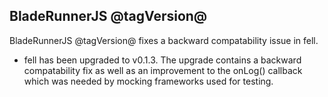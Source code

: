 ## BladeRunnerJS @tagVersion@

BladeRunnerJS @tagVersion@ fixes a backward compatability issue in fell.

- fell has been upgraded to v0.1.3. The upgrade contains a backward compatability fix as well as an improvement to the onLog() callback which was needed by mocking frameworks used for testing.